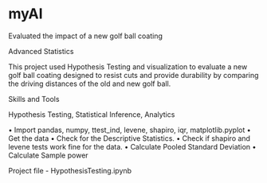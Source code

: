 # myAI



Evaluated the impact of a new golf ball coating

Advanced Statistics

This project used Hypothesis Testing and visualization to evaluate a new golf ball coating designed to resist cuts and provide durability by comparing the driving distances of the old and new golf ball.

Skills and Tools

Hypothesis Testing, Statistical Inference, Analytics

• Import pandas, numpy, ttest_ind, levene, shapiro, iqr, matplotlib.pyplot
• Get the data
• Check for the Descriptive Statistics.
• Check if shapiro and levene tests work fine for the data.
• Calculate Pooled Standard Deviation
• Calculate Sample power

Project file - HypothesisTesting.ipynb
